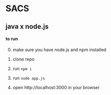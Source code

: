 # SACS
## java x node.js


#### to run
0. make sure you have node.js and npm installed

1. clone repo
2. run `npm i`
3. run `node app.js`
4. open http://localhost:3000 in your browser
